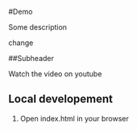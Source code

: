 #Demo

Some description

change

##Subheader

Watch the video on youtube

## Local developement

1. Open index.html in your browser
